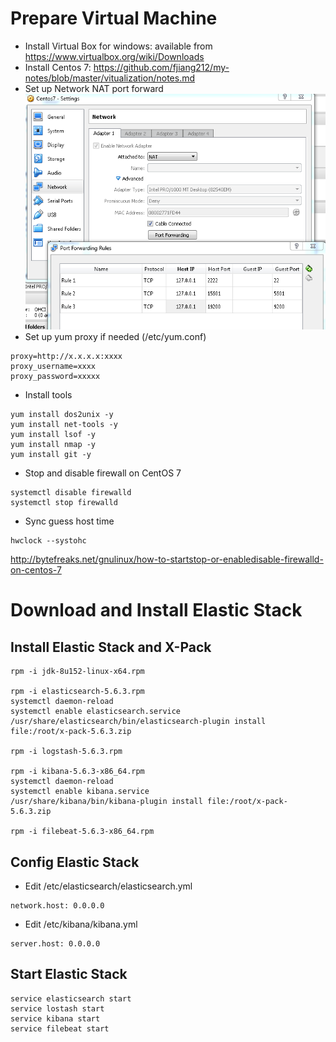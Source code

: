 # Prepare Virtual Machine
* Install Virtual Box for windows: available from https://www.virtualbox.org/wiki/Downloads
* Install Centos 7: https://github.com/fjiang212/my-notes/blob/master/vitualization/notes.md
* Set up Network NAT port forward
![Screenshot](NAT_PortForward.PNG)
* Set up yum proxy if needed (/etc/yum.conf)
```  
proxy=http://x.x.x.x:xxxx
proxy_username=xxxx
proxy_password=xxxxx
```
* Install tools
```
yum install dos2unix -y
yum install net-tools -y 
yum install lsof -y
yum install nmap -y
yum install git -y
 ```
* Stop and disable firewall on CentOS 7
```
systemctl disable firewalld
systemctl stop firewalld
```
* Sync guess host time
```
hwclock --systohc
```
http://bytefreaks.net/gnulinux/how-to-startstop-or-enabledisable-firewalld-on-centos-7
# Download and Install Elastic Stack

## Install Elastic Stack and X-Pack
```
rpm -i jdk-8u152-linux-x64.rpm

rpm -i elasticsearch-5.6.3.rpm
systemctl daemon-reload
systemctl enable elasticsearch.service
/usr/share/elasticsearch/bin/elasticsearch-plugin install file:/root/x-pack-5.6.3.zip
 
rpm -i logstash-5.6.3.rpm

rpm -i kibana-5.6.3-x86_64.rpm
systemctl daemon-reload
systemctl enable kibana.service
/usr/share/kibana/bin/kibana-plugin install file:/root/x-pack-5.6.3.zip

rpm -i filebeat-5.6.3-x86_64.rpm
```

## Config Elastic Stack
* Edit /etc/elasticsearch/elasticsearch.yml
```
network.host: 0.0.0.0
```
* Edit /etc/kibana/kibana.yml
```
server.host: 0.0.0.0
```

## Start Elastic Stack
```
service elasticsearch start
service lostash start
service kibana start
service filebeat start
```

